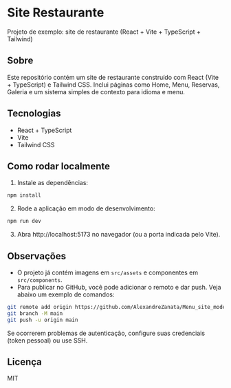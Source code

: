 # Site Restaurante

Projeto de exemplo: site de restaurante (React + Vite + TypeScript + Tailwind)

## Sobre

Este repositório contém um site de restaurante construído com React (Vite + TypeScript) e Tailwind CSS. Inclui páginas como Home, Menu, Reservas, Galeria e um sistema simples de contexto para idioma e menu.

## Tecnologias

- React + TypeScript
- Vite
- Tailwind CSS

## Como rodar localmente

1. Instale as dependências:

```bash
npm install
```

2. Rode a aplicação em modo de desenvolvimento:

```bash
npm run dev
```

3. Abra http://localhost:5173 no navegador (ou a porta indicada pelo Vite).

## Observações

- O projeto já contém imagens em `src/assets` e componentes em `src/components`.
- Para publicar no GitHub, você pode adicionar o remoto e dar push. Veja abaixo um exemplo de comandos:

```bash
git remote add origin https://github.com/AlexandreZanata/Menu_site_model.git
git branch -M main
git push -u origin main
```

Se ocorrerem problemas de autenticação, configure suas credenciais (token pessoal) ou use SSH.

## Licença

MIT
